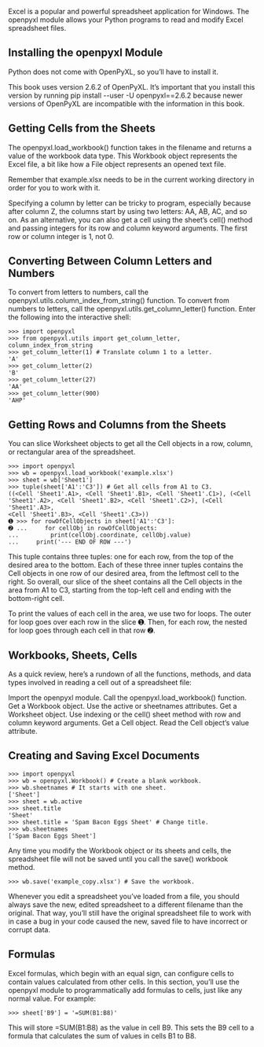 Excel is a popular and powerful spreadsheet application for Windows. The openpyxl module allows your Python programs to read and modify Excel spreadsheet files. 

## Installing the openpyxl Module

Python does not come with OpenPyXL, so you’ll have to install it.

This book uses version 2.6.2 of OpenPyXL. It’s important that you install this version by running pip install --user -U openpyxl==2.6.2 because newer versions of OpenPyXL are incompatible with the information in this book.

## Getting Cells from the Sheets

The openpyxl.load_workbook() function takes in the filename and returns a value of the workbook data type. This Workbook object represents the Excel file, a bit like how a File object represents an opened text file.

Remember that example.xlsx needs to be in the current working directory in order for you to work with it. 

Specifying a column by letter can be tricky to program, especially because after column Z, the columns start by using two letters: AA, AB, AC, and so on. As an alternative, you can also get a cell using the sheet’s cell() method and passing integers for its row and column keyword arguments. The first row or column integer is 1, not 0.

## Converting Between Column Letters and Numbers

To convert from letters to numbers, call the openpyxl.utils.column_index_from_string() function. To convert from numbers to letters, call the openpyxl.utils.get_column_letter() function. Enter the following into the interactive shell:

    >>> import openpyxl
    >>> from openpyxl.utils import get_column_letter, column_index_from_string
    >>> get_column_letter(1) # Translate column 1 to a letter.
    'A'
    >>> get_column_letter(2)
    'B'
    >>> get_column_letter(27)
    'AA'
    >>> get_column_letter(900)
    'AHP'

## Getting Rows and Columns from the Sheets

You can slice Worksheet objects to get all the Cell objects in a row, column, or rectangular area of the spreadsheet. 

    >>> import openpyxl
    >>> wb = openpyxl.load_workbook('example.xlsx')
    >>> sheet = wb['Sheet1']
    >>> tuple(sheet['A1':'C3']) # Get all cells from A1 to C3.
    ((<Cell 'Sheet1'.A1>, <Cell 'Sheet1'.B1>, <Cell 'Sheet1'.C1>), (<Cell
    'Sheet1'.A2>, <Cell 'Sheet1'.B2>, <Cell 'Sheet1'.C2>), (<Cell 'Sheet1'.A3>,
    <Cell 'Sheet1'.B3>, <Cell 'Sheet1'.C3>))
    ➊ >>> for rowOfCellObjects in sheet['A1':'C3']:
    ➋ ...     for cellObj in rowOfCellObjects:
    ...         print(cellObj.coordinate, cellObj.value)
    ...     print('--- END OF ROW ---')

This tuple contains three tuples: one for each row, from the top of the desired area to the bottom. Each of these three inner tuples contains the Cell objects in one row of our desired area, from the leftmost cell to the right. So overall, our slice of the sheet contains all the Cell objects in the area from A1 to C3, starting from the top-left cell and ending with the bottom-right cell.

To print the values of each cell in the area, we use two for loops. The outer for loop goes over each row in the slice ➊. Then, for each row, the nested for loop goes through each cell in that row ➋.

## Workbooks, Sheets, Cells

As a quick review, here’s a rundown of all the functions, methods, and data types involved in reading a cell out of a spreadsheet file:

Import the openpyxl module.
Call the openpyxl.load_workbook() function.
Get a Workbook object.
Use the active or sheetnames attributes.
Get a Worksheet object.
Use indexing or the cell() sheet method with row and column keyword arguments.
Get a Cell object.
Read the Cell object’s value attribute.

## Creating and Saving Excel Documents

    >>> import openpyxl
    >>> wb = openpyxl.Workbook() # Create a blank workbook.
    >>> wb.sheetnames # It starts with one sheet.
    ['Sheet']
    >>> sheet = wb.active
    >>> sheet.title
    'Sheet'
    >>> sheet.title = 'Spam Bacon Eggs Sheet' # Change title.
    >>> wb.sheetnames
    ['Spam Bacon Eggs Sheet']

Any time you modify the Workbook object or its sheets and cells, the spreadsheet file will not be saved until you call the save() workbook method.

    >>> wb.save('example_copy.xlsx') # Save the workbook.

Whenever you edit a spreadsheet you’ve loaded from a file, you should always save the new, edited spreadsheet to a different filename than the original. That way, you’ll still have the original spreadsheet file to work with in case a bug in your code caused the new, saved file to have incorrect or corrupt data.

## Formulas
Excel formulas, which begin with an equal sign, can configure cells to contain values calculated from other cells. In this section, you’ll use the openpyxl module to programmatically add formulas to cells, just like any normal value. For example:

    >>> sheet['B9'] = '=SUM(B1:B8)'

This will store =SUM(B1:B8) as the value in cell B9. This sets the B9 cell to a formula that calculates the sum of values in cells B1 to B8.


